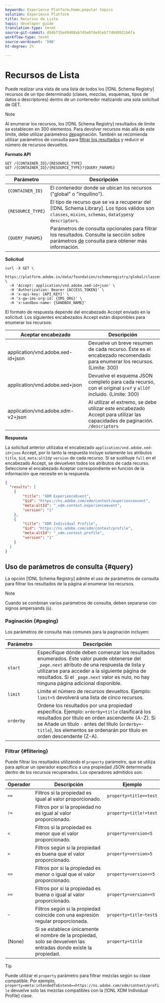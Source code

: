 ```yaml
---
keywords: Experience Platform;home;popular topics
solution: Experience Platform
title: Recursos de Lista
topic: developer guide
translation-type: tm+mt
source-git-commit: d04bf35e49488ab7d5e07de91eb77d0d9921b6fa
workflow-type: tm+mt
source-wordcount: '508'
ht-degree: 2%

---
```



# Recursos de Lista

Puede realizar una vista de una lista de todos los [!DNL Schema Registry] recursos de un tipo determinado (clases, mezclas, esquemas, tipos de datos o descriptores) dentro de un contenedor realizando una sola solicitud de GET.

>[!NOTE]
>
>Al enumerar los recursos, los [!DNL Schema Registry] resultados de límite se establecen en 300 elementos. Para devolver recursos más allá de este límite, debe utilizar parámetros [de](#paging)paginación. También se recomienda utilizar parámetros de consulta para [filtrar los resultados](#filtering) y reducir el número de recursos devueltos.

**Formato API**

```http
GET /{CONTAINER_ID}/{RESOURCE_TYPE}
GET /{CONTAINER_ID}/{RESOURCE_TYPE}?{QUERY_PARAMS}
```

| Parámetro | Descripción |
| --- | --- |
| `{CONTAINER_ID}` | El contenedor donde se ubican los recursos (&quot;global&quot; o &quot;inquilino&quot;). |
| `{RESOURCE_TYPE}` | El tipo de recurso que se va a recuperar del [!DNL Schema Library]. Los tipos válidos son `classes`, `mixins`, `schemas`, `datatypes`y `descriptors`. |
| `{QUERY_PARAMS`} | Parámetros de consulta opcionales para filtrar los resultados. Consulte la sección sobre parámetros [de](#query) consulta para obtener más información. |

**Solicitud**

```SHELL
curl -X GET \
  https://platform.adobe.io/data/foundation/schemaregistry/global/classes&limit=2 \
  -H 'Accept: application/vnd.adobe.xed-id+json' \
  -H 'Authorization: Bearer {ACCESS_TOKEN}' \
  -H 'x-api-key: {API_KEY}' \
  -H 'x-gw-ims-org-id: {IMS_ORG}' \
  -H 'x-sandbox-name: {SANDBOX_NAME}'
```

El formato de respuesta depende del encabezado Accept enviado en la solicitud. Los siguientes encabezados Accept están disponibles para enumerar los recursos:

| Aceptar encabezado | Descripción |
| ------- | ------------ |
| application/vnd.adobe.xed-id+json | Devuelve un breve resumen de cada recurso. Éste es el encabezado recomendado para enumerar los recursos. (Límite: 300) |
| application/vnd.adobe.xed+json | Devuelve el esquema JSON completo para cada recurso, con el original `$ref` y `allOf` incluido. (Límite: 300) |
| application/vnd.adobe.xdm-v2+json | Al utilizar el extremo, se debe utilizar este encabezado Accept para utilizar las capacidades de paginación. `/descriptors` |

**Respuesta**

La solicitud anterior utilizaba el encabezado `application/vnd.adobe.xed-id+json` Accept, por lo tanto la respuesta incluye solamente los atributos `title`, `$id`, `meta:altId`y `version` de cada recurso. Si se sustituye `full` en el encabezado Accept, se devuelven todos los atributos de cada recurso. Seleccione el encabezado Aceptar correspondiente en función de la información que necesite en la respuesta.

```JSON
{
  "results": [
    {
        "title": "XDM ExperienceEvent",
        "$id": "https://ns.adobe.com/xdm/context/experienceevent",
        "meta:altId": "_xdm.context.experienceevent",
        "version": "1"
    },
    {
        "title": "XDM Individual Profile",
        "$id": "https://ns.adobe.com/xdm/context/profile",
        "meta:altId": "_xdm.context.profile",
        "version": "1"
    }
  ]
}
```

## Uso de parámetros de consulta {#query}

La opción [!DNL Schema Registry] admite el uso de parámetros de consulta para filtrar los resultados de la página al enumerar los recursos.

>[!NOTE]
>
>Cuando se combinan varios parámetros de consulta, deben separarse con signos ampersands (`&`).

### Paginación {#paging}

Los parámetros de consulta más comunes para la paginación incluyen:

| Parámetro | Descripción |
| --- | --- |
| `start` | Especifique dónde deben comenzar los resultados enumerados. Este valor puede obtenerse del `_page.next` atributo de una respuesta de lista y utilizarse para acceder a la siguiente página de resultados. Si el `_page.next` valor es nulo, no hay ninguna página adicional disponible. |
| `limit` | Limite el número de recursos devueltos. Ejemplo: `limit=5` devolverá una lista de cinco recursos. |
| `orderby` | Ordene los resultados por una propiedad específica. Ejemplo: `orderby=title` clasificará los resultados por título en orden ascendente (A-Z). Si se Añade un título `-` antes del título (`orderby=-title`), los elementos se ordenarán por título en orden descendente (Z-A). |

### Filtrar {#filtering}

Puede filtrar los resultados utilizando el `property` parámetro, que se utiliza para aplicar un operador específico a una propiedad JSON determinada dentro de los recursos recuperados. Los operadores admitidos son:

| Operador | Descripción | Ejemplo |
| --- | --- | --- |
| `==` | Filtros si la propiedad es igual al valor proporcionado. | `property=title==test` |
| `!=` | Filtros por si la propiedad no es igual al valor proporcionado. | `property=title!=test` |
| `<` | Filtros si la propiedad es menor que el valor proporcionado. | `property=version<5` |
| `>` | Filtros según si la propiedad es buena que el valor proporcionado. | `property=version>5` |
| `<=` | Filtros por si la propiedad es menor o igual que el valor proporcionado. | `property=version<=5` |
| `>=` | Filtros por si la propiedad es buena o igual al valor proporcionado. | `property=version>=5` |
| `~` | Filtros según si la propiedad coincide con una expresión regular proporcionada. | `property=title~test$` |
| (None) | Si se establece únicamente el nombre de la propiedad, solo se devuelven las entradas donde existe la propiedad. | `property=title` |

>[!TIP]
>
>Puede utilizar el `property` parámetro para filtrar mezclas según su clase compatible. Por ejemplo, `property=meta:intendedToExtend==https://ns.adobe.com/xdm/context/profile` devuelve solo las mezclas compatibles con la [!DNL XDM Individual Profile] clase.
